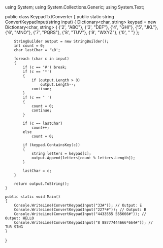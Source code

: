 using System;
using System.Collections.Generic;
using System.Text;

public class KeypadTxtConverter
{
    public static string ConvertKeypadInput(string input)
    {
        Dictionary<char, string> keypad = new Dictionary<char, string>
        {
            {'2', "ABC"}, {'3', "DEF"}, {'4', "GHI"}, {'5', "JKL"}, {'6', "MNO"},
            {'7', "PQRS"}, {'8', "TUV"}, {'9', "WXYZ"}, {'0', " "}
        };

        StringBuilder output = new StringBuilder();
        int count = 0;
        char lastChar = '\0';

        foreach (char c in input)
        {
            if (c == '#') break;
            if (c == '*')
            {
                if (output.Length > 0)
                    output.Length--;
                continue;
            }
            if (c == ' ')
            {
                count = 0;
                continue;
            }
            
            if (c == lastChar)
                count++;
            else
                count = 0;
            
            if (keypad.ContainsKey(c))
            {
                string letters = keypad[c];
                output.Append(letters[count % letters.Length]);
            }
            
            lastChar = c;
        }

        return output.ToString();
    }
    
    public static void Main()
    {
        Console.WriteLine(ConvertKeypadInput("33#")); // Output: E
        Console.WriteLine(ConvertKeypadInput("227*#")); // Output: B
        Console.WriteLine(ConvertKeypadInput("4433555 555666#")); // Output: HELLO
        Console.WriteLine(ConvertKeypadInput("8 88777444666*664#")); // TUR SING
    }
}
